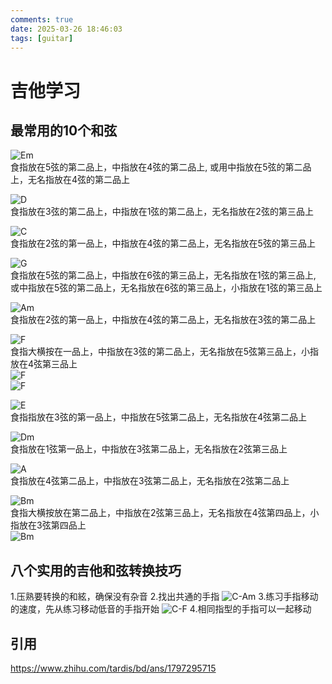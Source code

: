 ```yaml
---
comments: true
date: 2025-03-26 18:46:03
tags: [guitar]
---
```


# 吉他学习

## 最常用的10个和弦

![Em](img/guitar/Em.png)  
食指放在5弦的第二品上，中指放在4弦的第二品上, 或用中指放在5弦的第二品上，无名指放在4弦的第二品上

![D](img/guitar/D.png)  
食指放在3弦的第二品上，中指放在1弦的第二品上，无名指放在2弦的第三品上

![C](img/guitar/C.png)  
食指放在2弦的第一品上，中指放在4弦的第二品上，无名指放在5弦的第三品上

![G](img/guitar/G.png)  
食指放在5弦的第二品上，中指放在6弦的第三品上，无名指放在1弦的第三品上, 或中指放在5弦的第二品上，无名指放在6弦的第三品上，小指放在1弦的第三品上

![Am](img/guitar/Am.png)  
食指放在2弦的第一品上，中指放在4弦的第二品上，无名指放在3弦的第二品上

![F](img/guitar/F.png)  
食指大横按在一品上，中指放在3弦的第二品上，无名指放在5弦第三品上，小指放在4弦第三品上  
![F](img/guitar/F-1.png)  
![F](img/guitar/F-2.png)

![E](img/guitar/E.png)  
食指指放在3弦的第一品上，中指放在5弦第二品上，无名指放在4弦第二品上

![Dm](img/guitar/Dm.png)  
食指放在1弦第一品上，中指放在3弦第二品上，无名指放在2弦第三品上

![A](img/guitar/A.png)  
食指放在4弦第二品上，中指放在3弦第二品上，无名指放在2弦第二品上

![Bm](img/guitar/Bm.png)  
食指大横按放在第二品上，中指放在2弦第三品上，无名指放在4弦第四品上，小指放在3弦第四品上  
![Bm](img/guitar/Bm-1.png)

## 八个实用的吉他和弦转换技巧
1.压熟要转换的和絃，确保没有杂音
2.找出共通的手指
![C-Am](img/guitar/C_Am.png)
3.练习手指移动的速度，先从练习移动低音的手指开始
![C-F](img/guitar/C_F.png)
4.相同指型的手指可以一起移动

## 引用
https://www.zhihu.com/tardis/bd/ans/1797295715